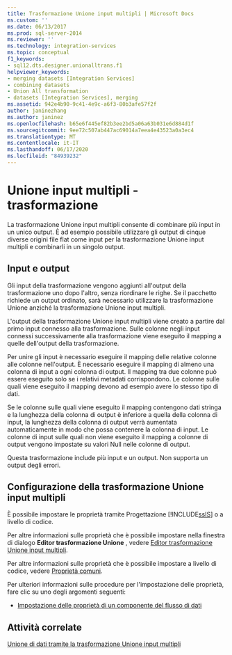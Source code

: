 ```yaml
---
title: Trasformazione Unione input multipli | Microsoft Docs
ms.custom: ''
ms.date: 06/13/2017
ms.prod: sql-server-2014
ms.reviewer: ''
ms.technology: integration-services
ms.topic: conceptual
f1_keywords:
- sql12.dts.designer.unionalltrans.f1
helpviewer_keywords:
- merging datasets [Integration Services]
- combining datasets
- Union All transformation
- datasets [Integration Services], merging
ms.assetid: 942e4b90-9c41-4e9c-a6f3-80b3afe57f2f
author: janinezhang
ms.author: janinez
ms.openlocfilehash: b65e6f445ef82b3ee2bd5a06a63b031e6d884d1f
ms.sourcegitcommit: 9ee72c507ab447ac69014a7eea4e43523a0a3ec4
ms.translationtype: MT
ms.contentlocale: it-IT
ms.lasthandoff: 06/17/2020
ms.locfileid: "84939232"
---
```

# <a name="union-all-transformation"></a>Unione input multipli - trasformazione
  La trasformazione Unione input multipli consente di combinare più input in un unico output. È ad esempio possibile utilizzare gli output di cinque diverse origini file flat come input per la trasformazione Unione input multipli e combinarli in un singolo output.  
  
## <a name="inputs-and-outputs"></a>Input e output  
 Gli input della trasformazione vengono aggiunti all'output della trasformazione uno dopo l'altro, senza riordinare le righe. Se il pacchetto richiede un output ordinato, sarà necessario utilizzare la trasformazione Unione anziché la trasformazione Unione input multipli.  
  
 L'output della trasformazione Unione input multipli viene creato a partire dal primo input connesso alla trasformazione. Sulle colonne negli input connessi successivamente alla trasformazione viene eseguito il mapping a quelle dell'output della trasformazione.  
  
 Per unire gli input è necessario eseguire il mapping delle relative colonne alle colonne nell'output. È necessario eseguire il mapping di almeno una colonna di input a ogni colonna di output. Il mapping tra due colonne può essere eseguito solo se i relativi metadati corrispondono. Le colonne sulle quali viene eseguito il mapping devono ad esempio avere lo stesso tipo di dati.  
  
 Se le colonne sulle quali viene eseguito il mapping contengono dati stringa e la lunghezza della colonna di output è inferiore a quella della colonna di input, la lunghezza della colonna di output verrà aumentata automaticamente in modo che possa contenere la colonna di input. Le colonne di input sulle quali non viene eseguito il mapping a colonne di output vengono impostate su valori Null nelle colonne di output.  
  
 Questa trasformazione include più input e un output. Non supporta un output degli errori.  
  
## <a name="configuration-of-the-union-all-transformation"></a>Configurazione della trasformazione Unione input multipli  
 È possibile impostare le proprietà tramite Progettazione [!INCLUDE[ssIS](../../../includes/ssis-md.md)] o a livello di codice.  
  
 Per altre informazioni sulle proprietà che è possibile impostare nella finestra di dialogo **Editor trasformazione Unione** , vedere [Editor trasformazione Unione input multipli](../../union-all-transformation-editor.md).  
  
 Per altre informazioni sulle proprietà che è possibile impostare a livello di codice, vedere [Proprietà comuni](../../common-properties.md).  
  
 Per ulteriori informazioni sulle procedure per l'impostazione delle proprietà, fare clic su uno degli argomenti seguenti:  
  
-   [Impostazione delle proprietà di un componente del flusso di dati](../set-the-properties-of-a-data-flow-component.md)  
  
## <a name="related-tasks"></a>Attività correlate  
 [Unione di dati tramite la trasformazione Unione input multipli](union-all-transformation.md)  
  
  

